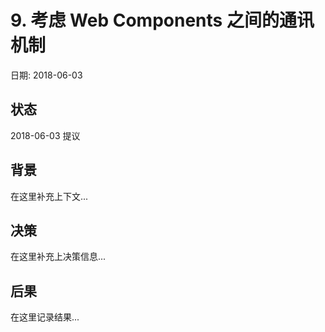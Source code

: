 # 9. 考虑 Web Components 之间的通讯机制

日期: 2018-06-03

## 状态

2018-06-03 提议

## 背景

在这里补充上下文...

## 决策

在这里补充上决策信息...

## 后果

在这里记录结果...
